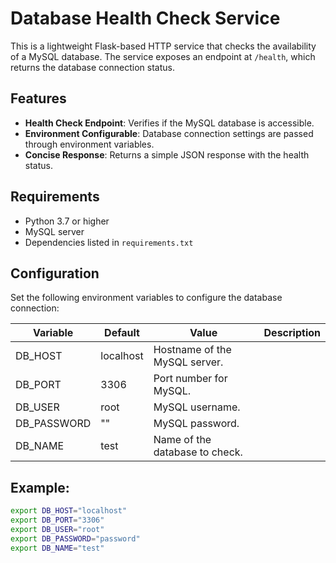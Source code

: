 # Database Health Check Service

This is a lightweight Flask-based HTTP service that checks the availability of a MySQL database. The service exposes an endpoint at `/health`, which returns the database connection status.

## Features

- **Health Check Endpoint**: Verifies if the MySQL database is accessible.
- **Environment Configurable**: Database connection settings are passed through environment variables.
- **Concise Response**: Returns a simple JSON response with the health status.

## Requirements

- Python 3.7 or higher
- MySQL server
- Dependencies listed in `requirements.txt`

## Configuration

Set the following environment variables to configure the database connection:

| Variable | Default | Value | Description |
|---|---|---|---|
| DB_HOST | localhost | Hostname of the MySQL server. |
| DB_PORT | 3306 | Port number for MySQL. |
| DB_USER | root | MySQL username. |
| DB_PASSWORD | "" | MySQL password. |
| DB_NAME | test | Name of the database to check. |

## Example:

```bash
export DB_HOST="localhost"
export DB_PORT="3306"
export DB_USER="root"
export DB_PASSWORD="password"
export DB_NAME="test"
